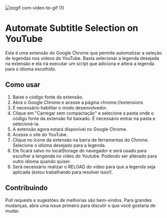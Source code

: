 ![ezgif com-video-to-gif (1)](https://user-images.githubusercontent.com/99030229/235543676-d4e85e5c-34f9-4d8a-844b-7e255d6a9a12.gif)


# Automate Subtitle Selection on YouTube

Esta é uma extensão do Google Chrome que permite automatizar a seleção de legendas nos vídeos do YouTube. Basta selecionar a legenda desejada na extensão e ela irá executar um script que adiciona e altera a legenda para o idioma escolhido.

## Como usar

1. Baixe o código fonte da extensão.
2. Abra o Google Chrome e acesse a página chrome://extensions
3. É necessário habilitar o modo desenvolvedor.
4. Clique em "Carregar sem compactação" e selecione a pasta onde o código fonte da extensão foi baixado. É necessário entrar na pasta e selecioná-la.
5. A extensão agora estará disponível no Google Chrome.
6. Acesse o site do YouTube.
7. Clique no ícone da extensão na barra de ferramentas do Chrome. Selecione o idioma desejado para a legenda.
8. Ele ficará salvo no localStorage do navegador e será usado para escolher a lengenda no vídeo do Youtube. Podendo ser alterado para outro idioma quando quiser.
9. Será necessário realizar o RELOAD do vídeo para que a legenda seja aplicada (estou trabalhando para resolver isso!).

## Contribuindo

Pull requests e sugestões de melhorias são bem-vindos. Para grandes mudanças, abra uma issue primeiro para discutir o que você gostaria de mudar.
